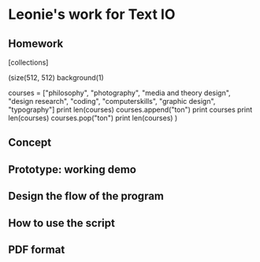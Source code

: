 # Leonie's work for Text IO 

## Homework
[collections]

(size(512, 512)
background(1)

courses = ["philosophy", "photography", "media and theory design", "design research", "coding", "computerskills", "graphic design", "typography"]
print len(courses) 
courses.append("ton")
print courses
print len(courses)
courses.pop("ton")
print len(courses)
) 

## Concept

## Prototype: working demo

## Design the flow of the program

## How to use the script

## PDF format 
			
